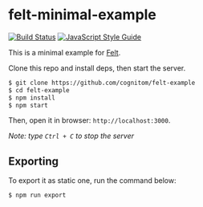 # felt-minimal-example

[![Build Status][travis-image]][travis-url]
[![JavaScript Style Guide][standard-image]][standard-url]

This is a minimal example for [Felt](https://github.com/cognitom/felt).

Clone this repo and install deps, then start the server.

```bash
$ git clone https://github.com/cognitom/felt-example
$ cd felt-example
$ npm install
$ npm start
```

Then, open it in browser: `http://localhost:3000`.

*Note: type `Ctrl + C` to stop the server*

## Exporting

To export it as static one, run the command below:

```bash
$ npm run export
```

[travis-image]:https://img.shields.io/travis/cognitom/felt-minimal-example.svg?style=flat-square
[travis-url]:https://travis-ci.org/cognitom/felt-minimal-example
[standard-image]:https://img.shields.io/badge/code%20style-standard-brightgreen.svg?style=flat-square
[standard-url]:http://standardjs.com/
